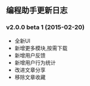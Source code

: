 编程助手更新日志
--------------


### v2.0.0 beta 1 (2015-02-20)

- 全新UI
- 新增更多模块,按需下载
- 新增用户反馈
- 新增用户行为统计
- 改进文章分享
- 移除文章收藏